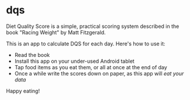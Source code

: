 dqs
===

Diet Quality Score is a simple, practical scoring system described in 
the book "Racing Weight" by Matt Fitzgerald. 

This is an app to calculate DQS for each day. Here's how to use it:

 * Read the book
 * Install this app on your under-used Android tablet
 * Tap food items as you eat them, or all at once at the end of day
 * Once a while write the scores down on paper, as this app will *eat your data*
 
Happy eating!


